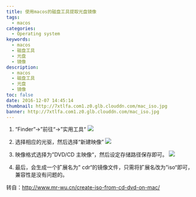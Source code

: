```yaml
---
title: 使用macos的磁盘工具提取光盘镜像
tags:
  - macos
categories:
  - Operating system
keywords:
  - macos
  - 磁盘工具
  - 光盘
  - 镜像
description:
  - macos
  - 磁盘工具
  - 光盘
  - 镜像
toc: false
date: 2016-12-07 14:45:14
thumbnail: http://7xtlfa.com1.z0.glb.clouddn.com/mac_iso.jpg
banner: http://7xtlfa.com1.z0.glb.clouddn.com/mac_iso.jpg
---
```

1. “Finder”->”前往“->”实用工具“
![](http://www.mr-wu.cn/wp-content/uploads/2014/11/1415199505_full.jpeg)

<!-- more -->
2. 选择相应的光驱，然后选择“新建映像”
![](http://www.mr-wu.cn/wp-content/uploads/2014/11/1415199529_full.jpeg)

3. 映像格式选择为”DVD/CD 主映像“，然后设定存储路径保存即可。
![](http://www.mr-wu.cn/wp-content/uploads/2014/11/1415199707_full.jpeg)

4. 最后，会生成一个扩展名为” cdr“的镜像文件，只需将扩展名改为”iso“即可，兼容性是没有问题的。

转自：http://www.mr-wu.cn/create-iso-from-cd-dvd-on-mac/
